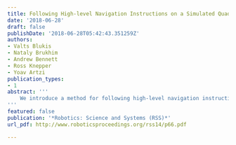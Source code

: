 ```yaml
---
title: Following High-level Navigation Instructions on a Simulated Quadcopter with Imitation Learning
date: '2018-06-28'
draft: false
publishDate: '2018-06-28T05:42:43.351259Z'
authors:
- Valts Blukis
- Nataly Brukhim
- Andrew Bennett
- Ross Knepper
- Yoav Artzi
publication_types:
- 1
abstract: '''
    We introduce a method for following high-level navigation instructions by mapping directly from images, instructions and pose estimates to continuous low-level velocity commands for real-time control. The Grounded Semantic Mapping Network (GSMN) is a fully-differentiable neural network architecture that builds an explicit semantic map in the world reference frame by incorporating a pinhole camera projection model within the network. The information stored in the map is learned from experience, while the local-to-world transformation is computed explicitly. We train the model using DAggerFM, a modified variant of DAgger that trades tabular convergence guarantees for improved training speed and memory use. We test GSMN in virtual environments on a realistic quadcopter simulator and show that incorporating an explicit mapping and grounding modules allows GSMN to outperform strong neural baselines and almost reach an expert policy performance. Finally, we analyze the learned map representations and show that using an explicit map leads to an interpretable instruction-following model.
'''
featured: false
publication: '*Robotics: Science and Systems (RSS)*'
url_pdf: http://www.roboticsproceedings.org/rss14/p66.pdf

---
```



